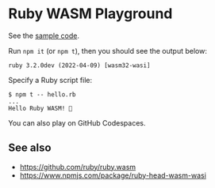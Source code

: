 # Ruby WASM Playground

See the [sample code](index.js).

Run `npm it` (or `npm t`), then you should see the output below:

```
ruby 3.2.0dev (2022-04-09) [wasm32-wasi]
```

Specify a Ruby script file:

```console
$ npm t -- hello.rb
...
Hello Ruby WASM! 💎
```

You can also play on GitHub Codespaces.

## See also

- https://github.com/ruby/ruby.wasm
- https://www.npmjs.com/package/ruby-head-wasm-wasi
